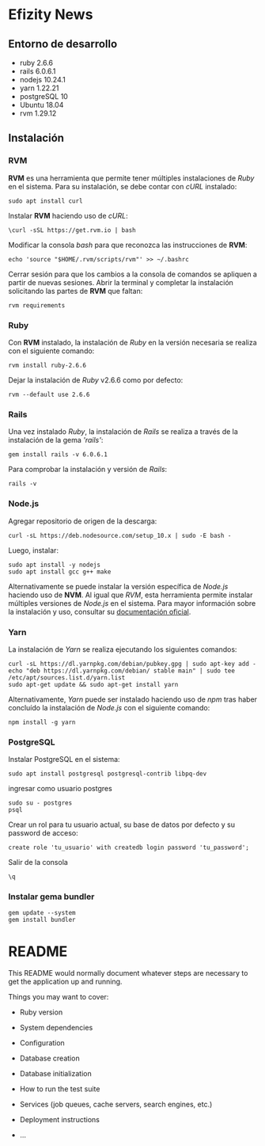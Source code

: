 # Efizity News

## Entorno de desarrollo
* ruby 2.6.6
* rails 6.0.6.1
* nodejs 10.24.1
* yarn 1.22.21
* postgreSQL 10
* Ubuntu 18.04
* rvm 1.29.12


## Instalación

### RVM
__RVM__ es una herramienta que permite tener múltiples instalaciones de *Ruby* en el sistema. Para su instalación, se debe contar con *cURL* instalado:
```
sudo apt install curl
```
Instalar __RVM__ haciendo uso de *cURL*:
```
\curl -sSL https://get.rvm.io | bash
```
Modificar la consola *bash* para que reconozca las instrucciones de __RVM__:
```
echo 'source "$HOME/.rvm/scripts/rvm"' >> ~/.bashrc
```
Cerrar sesión para que los cambios a la consola de comandos se apliquen a partir de nuevas sesiones.
Abrir la terminal y completar la instalación solicitando las partes de __RVM__ que faltan:
```
rvm requirements
```

### Ruby
Con __RVM__ instalado, la instalación de *Ruby* en la versión necesaria se realiza con el siguiente comando:
```
rvm install ruby-2.6.6
```
Dejar la instalación de *Ruby* v2.6.6 como por defecto:
```
rvm --default use 2.6.6
```

### Rails
Una vez instalado *Ruby*, la instalación de *Rails* se realiza a través de la instalación de la gema *'rails'*:
```
gem install rails -v 6.0.6.1
```
Para comprobar la instalación y versión de *Rails*:
```
rails -v
```

### Node.js
Agregar repositorio de origen de la descarga:
```
curl -sL https://deb.nodesource.com/setup_10.x | sudo -E bash -
```
Luego, instalar:
```
sudo apt install -y nodejs
sudo apt install gcc g++ make
```
Alternativamente se puede instalar la versión específica de *Node.js* haciendo uso de __NVM__. Al igual que *RVM*, esta herramienta permite instalar múltiples versiones de *Node.js* en el sistema. Para mayor información sobre la instalación y uso, consultar su [documentación oficial](https://github.com/nvm-sh/nvm).

### Yarn
La instalación de *Yarn* se realiza ejecutando los siguientes comandos:
```
curl -sL https://dl.yarnpkg.com/debian/pubkey.gpg | sudo apt-key add -
echo "deb https://dl.yarnpkg.com/debian/ stable main" | sudo tee /etc/apt/sources.list.d/yarn.list
sudo apt-get update && sudo apt-get install yarn
```
Alternativamente, *Yarn* puede ser instalado haciendo uso de *npm* tras haber concluído la instalación de *Node.js* con el siguiente comando:
```
npm install -g yarn
```

### PostgreSQL
Instalar PostgreSQL en el sistema:
```
sudo apt install postgresql postgresql-contrib libpq-dev
```
ingresar como usuario postgres
```
sudo su - postgres
psql
```
Crear un rol para tu usuario actual, su base de datos por defecto y su password de acceso:
```
create role 'tu_usuario' with createdb login password 'tu_password';
```
Salir de la consola
```
\q
```

### Instalar gema bundler
```
gem update --system
gem install bundler
```

# README

This README would normally document whatever steps are necessary to get the
application up and running.

Things you may want to cover:

* Ruby version

* System dependencies

* Configuration

* Database creation

* Database initialization

* How to run the test suite

* Services (job queues, cache servers, search engines, etc.)

* Deployment instructions

* ...
